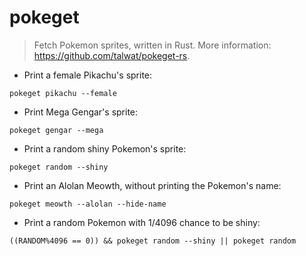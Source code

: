 # pokeget

> Fetch Pokemon sprites, written in Rust.
> More information: <https://github.com/talwat/pokeget-rs>.

- Print a female Pikachu's sprite:

`pokeget pikachu --female`

- Print Mega Gengar's sprite:

`pokeget gengar --mega`

- Print a random shiny Pokemon's sprite:

`pokeget random --shiny`

- Print an Alolan Meowth, without printing the Pokemon's name:

`pokeget meowth --alolan --hide-name`

- Print a random Pokemon with 1/4096 chance to be shiny:

`((RANDOM%4096 == 0)) && pokeget random --shiny || pokeget random`

